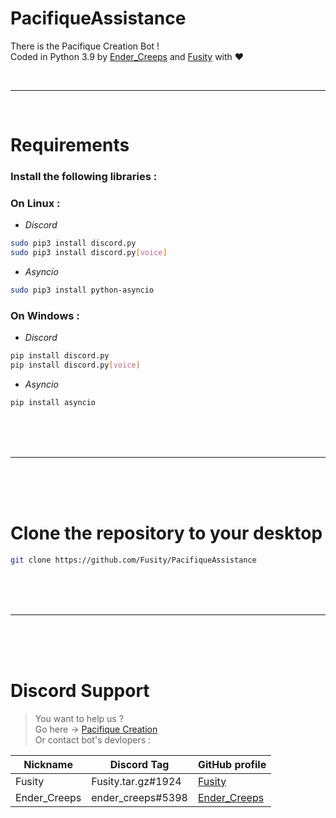 # PacifiqueAssistance
There is the Pacifique Creation Bot !\
Coded in Python 3.9 by [Ender_Creeps](https://github.com/endercreeps/) and [Fusity](https://github.com/Fusity) with ❤

<br>

---

<br>

# Requirements
### Install the following libraries :

### **On Linux :**
* *Discord*
```bash
sudo pip3 install discord.py
sudo pip3 install discord.py[voice]
```
* *Asyncio*
```bash
sudo pip3 install python-asyncio
```

### **On Windows :**
* *Discord*
```bash
pip install discord.py
pip install discord.py[voice]
```
* *Asyncio*
```bash
pip install asyncio
```
<br><br><br>

---

<br><br><br>

# Clone the repository to your desktop

```bash
git clone https://github.com/Fusity/PacifiqueAssistance
```
<br><br><br>

---

<br><br><br>

# Discord Support
>You want to help us ?\
Go here -> [Pacifique Creation](https://discord.gg/rgMwFvrZC7)\
Or contact bot's devlopers :

| Nickname | Discord Tag | GitHub profile |
|----------|-------------|----------------|
| Fusity | Fusity.tar.gz#1924 | [Fusity](https://github.com/Fusity)
|Ender_Creeps | ender_creeps#5398 | [Ender_Creeps](https://github.com/endercreeps/)
